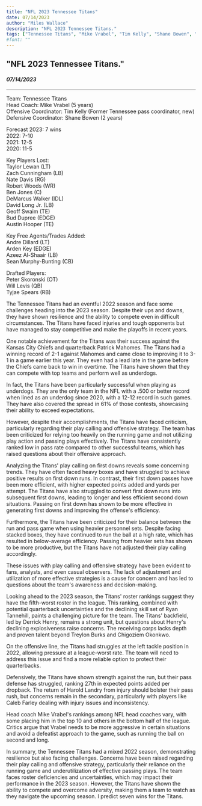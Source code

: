 ```yaml
---
title: "NFL 2023 Tennessee Titans"
date: 07/14/2023
author: "Miles Wallace"
description: "NFL 2023 Tennessee Titans."
tags: ["Tennessee Titans", "Mike Vrabel", "Tim Kelly", "Shane Bowen", "Andre Dillard", "Arden Key", "Azeez Al-Shaair", "Sean Murphy-Bunting", "Peter Skoronski", "Will Levis", "Tyjae Spears", "Ryan Tannehill", "Treylon Burks", "Derrick Henry", "Chigoziem Okonkwo", "Caleb Farley", "Harold Landry",  ]
#font: ""
---
```

## "NFL 2023 Tennessee Titans."
#### _07/14/2023_ 
____
Team: Tennessee Titans  
Head Coach: Mike Vrabel (5 years)  
Offensive Coordinator: Tim Kelly (Former Tennessee pass coordinator, new)  
Defensive Coordinator: Shane Bowen (2 years)  
  
Forecast 2023: 7 wins  
2022: 7-10  
2021: 12-5  
2020: 11-5  
  
Key Players Lost:  
Taylor Lewan (LT)  
Zach Cunningham (LB)  
Nate Davis (RG)  
Robert Woods (WR)  
Ben Jones (C)  
DeMarcus Walker (IDL)  
David Long Jr. (LB)  
Geoff Swaim (TE)  
Bud Dupree (EDGE)  
Austin Hooper (TE)  
  
Key Free Agents/Trades Added:  
Andre Dillard (LT)  
Arden Key (EDGE)  
Azeez Al-Shaair (LB)  
Sean Murphy-Bunting (CB)  
  
Drafted Players:  
Peter Skoronski (OT)  
Will Levis (QB)  
Tyjae Spears (RB)  
  
The Tennessee Titans had an eventful 2022 season and face some challenges heading into the 2023 season. Despite their ups and downs, they have shown resilience and the ability to compete even in difficult circumstances. The Titans have faced injuries and tough opponents but have managed to stay competitive and make the playoffs in recent years.

One notable achievement for the Titans was their success against the Kansas City Chiefs and quarterback Patrick Mahomes. The Titans had a winning record of 2-1 against Mahomes and came close to improving it to 3-1 in a game earlier this year. They even had a lead late in the game before the Chiefs came back to win in overtime. The Titans have shown that they can compete with top teams and perform well as underdogs.

In fact, the Titans have been particularly successful when playing as underdogs. They are the only team in the NFL with a .500 or better record when lined as an underdog since 2020, with a 12-12 record in such games. They have also covered the spread in 61% of those contests, showcasing their ability to exceed expectations.

However, despite their accomplishments, the Titans have faced criticism, particularly regarding their play calling and offensive strategy. The team has been criticized for relying too heavily on the running game and not utilizing play action and passing plays effectively. The Titans have consistently ranked low in pass rate compared to other successful teams, which has raised questions about their offensive approach.

Analyzing the Titans' play calling on first downs reveals some concerning trends. They have often faced heavy boxes and have struggled to achieve positive results on first down runs. In contrast, their first down passes have been more efficient, with higher expected points added and yards per attempt. The Titans have also struggled to convert first down runs into subsequent first downs, leading to longer and less efficient second down situations. Passing on first down has shown to be more effective in generating first downs and improving the offense's efficiency.

Furthermore, the Titans have been criticized for their balance between the run and pass game when using heavier personnel sets. Despite facing stacked boxes, they have continued to run the ball at a high rate, which has resulted in below-average efficiency. Passing from heavier sets has shown to be more productive, but the Titans have not adjusted their play calling accordingly.

These issues with play calling and offensive strategy have been evident to fans, analysts, and even casual observers. The lack of adjustment and utilization of more effective strategies is a cause for concern and has led to questions about the team's awareness and decision-making.

Looking ahead to the 2023 season, the Titans' roster rankings suggest they have the fifth-worst roster in the league. This ranking, combined with potential quarterback uncertainties and the declining skill set of Ryan Tannehill, paints a challenging picture for the team. The Titans' backfield, led by Derrick Henry, remains a strong unit, but questions about Henry's declining explosiveness raise concerns. The receiving corps lacks depth and proven talent beyond Treylon Burks and Chigoziem Okonkwo.

On the offensive line, the Titans had struggles at the left tackle position in 2022, allowing pressure at a league-worst rate. The team will need to address this issue and find a more reliable option to protect their quarterbacks.

Defensively, the Titans have shown strength against the run, but their pass defense has struggled, ranking 27th in expected points added per dropback. The return of Harold Landry from injury should bolster their pass rush, but concerns remain in the secondary, particularly with players like Caleb Farley dealing with injury issues and inconsistency.

Head coach Mike Vrabel's rankings among NFL head coaches vary, with some placing him in the top 10 and others in the bottom half of the league. Critics argue that Vrabel needs to be more aggressive in certain situations and avoid a defeatist approach to the game, such as running the ball on second and long.

In summary, the Tennessee Titans had a mixed 2022 season, demonstrating resilience but also facing challenges. Concerns have been raised regarding their play calling and offensive strategy, particularly their reliance on the running game and underutilization of effective passing plays. The team faces roster deficiencies and uncertainties, which may impact their performance in the 2023 season. However, the Titans have shown the ability to compete and overcome adversity, making them a team to watch as they navigate the upcoming season. I predict seven wins for the Titans.